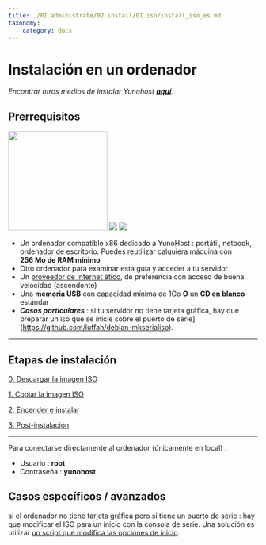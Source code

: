 ```yaml
---
title: ./01.administrate/02.install/01.iso/install_iso_es.md
taxonomy:
    category: docs
---
```

# Instalación en un ordenador

*Encontrar otros medios de instalar Yunohost **[aquí](/install_es)**.*

## Prerrequisitos

<img src="/images/laptop.png" width=200>
<img src="/images/desktop.jpg">
<img src="/images/nettop.jpg">

* Un ordenador compatible x86 dedicado a YunoHost : portátil, netbook, ordenador de escritorio. Puedes reutilizar calquiera máquina con **256 Mo de RAM mínimo**
* Otro ordenador para examinar esta guía y acceder a tu servidor
* Un [proveedor de Internet ético](/isp_es), de preferencia con acceso de buena velocidad   (ascendente)
* Una **memoria USB** con capacidad mínima de 1Go **O** un **CD en blanco** estándar
* ***Casos particulares*** : si tu servidor no tiene tarjeta gráfica, hay que preparar un iso que se inicie sobre el puerto de serie](https://github.com/luffah/debian-mkserialiso).

---

## Etapas de instalación

<a class="btn btn-lg btn-default" href="/images_es">0. Descargar la imagen ISO</a>

<a class="btn btn-lg btn-default" href="/burn_or_copy_iso_es">1. Copiar la imagen ISO</a>

<a class="btn btn-lg btn-default" href="/boot_and_graphical_install_es">2. Encender e instalar</a>

<a class="btn btn-lg btn-default" href="/postinstall_es">3. Post-instalación</a>

---

Para conectarse directamente al ordenador (únicamente en local) :
* Usuario : **root**
* Contraseña : **yunohost**


## Casos específicos / avanzados

si el ordenador no tiene tarjeta gráfica pero sí tiene un puerto de serie : hay que modificar el ISO para un inicio con la consola de serie. Una solución es utilizar [un script que modifica las opciones de inicio](https://github.com/luffah/debian-mkserialiso).
